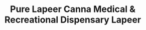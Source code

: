 ---
title: "Pure Lapeer Canna Medical & Recreational Dispensary Lapeer"
url: /lapeer/pure-lapeer-canna-medical-und-recreational-dispensary-lapeer/
shop: Hanf
---
